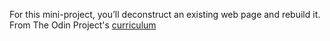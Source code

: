For this mini-project, you’ll deconstruct an existing web page and rebuild it.
From The Odin Project's [curriculum](http://www.theodinproject.com/courses/web-development-101/lessons/html-css)